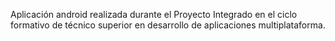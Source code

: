 Aplicación android realizada durante el Proyecto Integrado
en el ciclo formativo de técnico superior en desarrollo de
aplicaciones multiplataforma.
